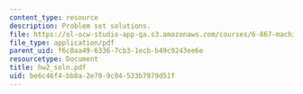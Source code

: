 ```yaml
---
content_type: resource
description: Problem set solutions.
file: https://ol-ocw-studio-app-qa.s3.amazonaws.com/courses/6-867-machine-learning-fall-2006/be6c46f4bb8a2e709c04533b7979d51f_hw2_soln.pdf
file_type: application/pdf
parent_uid: f6c0aa49-6336-7cb3-1ecb-b49c9243ee6e
resourcetype: Document
title: hw2_soln.pdf
uid: be6c46f4-bb8a-2e70-9c04-533b7979d51f
---
```

